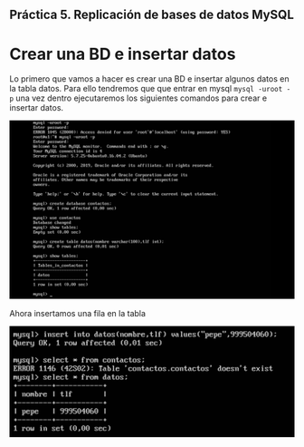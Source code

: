 ## Práctica 5. Replicación de bases de datos MySQL
# Crear una BD e insertar datos

Lo primero que vamos a hacer es crear una BD e insertar algunos datos en la tabla datos. Para ello tendremos que que entrar en mysql
`mysql -uroot -p` una vez dentro ejecutaremos los siguientes comandos para crear e insertar datos.

![img](https://github.com/MenaBarrera/SWAP/blob/master/P5/capturas%20p5/1.png)

Ahora insertamos una fila en la tabla

![img](https://github.com/MenaBarrera/SWAP/blob/master/P5/capturas%20p5/2.png)
